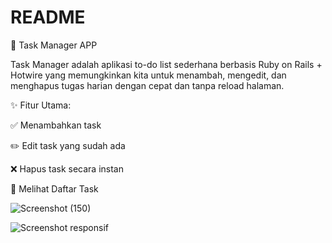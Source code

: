 # README

🚀 Task Manager APP

Task Manager adalah aplikasi to-do list sederhana berbasis Ruby on Rails + Hotwire yang memungkinkan kita untuk menambah, mengedit, dan menghapus tugas harian dengan cepat dan tanpa reload halaman.

✨ Fitur Utama:

✅ Menambahkan task

✏️ Edit task yang sudah ada

❌ Hapus task secara instan

👀 Melihat Daftar Task


![Screenshot (150)](https://github.com/user-attachments/assets/86eb7c17-943a-4bd2-b161-bcf0689714ea)

![Screenshot responsif](https://github.com/user-attachments/assets/4d0203e2-93e8-4afb-b3a9-a704eeed2b5e)
